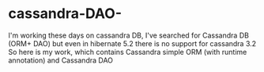 # cassandra-DAO-

I'm working these days on cassandra DB, I've searched for Cassandra DB (ORM+ DAO) but even in hibernate 5.2 there is no support for cassandra 3.2
So here is my work, which contains Cassandra simple ORM (with runtime annotation) and Cassandra DAO
